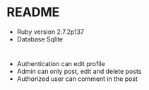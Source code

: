 # README
* Ruby version 2.7.2p137
* Database Sqlite


# 
* Authentication can edit profile
* Admin can only post, edit and delete posts
* Authorized user can comment in the post 
